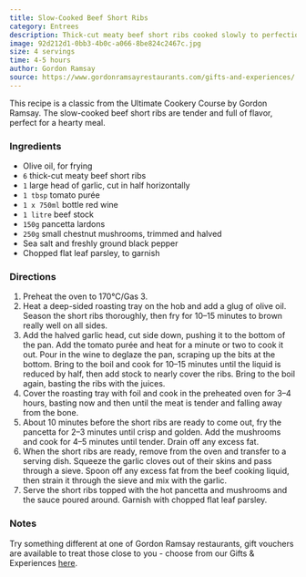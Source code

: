 ```yaml
---
title: Slow-Cooked Beef Short Ribs
category: Entrees
description: Thick-cut meaty beef short ribs cooked slowly to perfection, served with pancetta and mushrooms, and garnished with chopped flat leaf parsley.
image: 92d212d1-0bb3-4b0c-a066-8be824c2467c.jpg
size: 4 servings
time: 4-5 hours
author: Gordon Ramsay
source: https://www.gordonramsayrestaurants.com/gifts-and-experiences/
---
```


This recipe is a classic from the Ultimate Cookery Course by Gordon Ramsay. The slow-cooked beef short ribs are tender and full of flavor, perfect for a hearty meal.

### Ingredients

* Olive oil, for frying
* `6` thick-cut meaty beef short ribs
* `1` large head of garlic, cut in half horizontally
* `1 tbsp` tomato purée
* `1 x 750ml` bottle red wine
* `1 litre` beef stock
* `150g` pancetta lardons
* `250g` small chestnut mushrooms, trimmed and halved
* Sea salt and freshly ground black pepper
* Chopped flat leaf parsley, to garnish

### Directions

1. Preheat the oven to 170°C/Gas 3.
2. Heat a deep-sided roasting tray on the hob and add a glug of olive oil. Season the short ribs thoroughly, then fry for 10–15 minutes to brown really well on all sides.
3. Add the halved garlic head, cut side down, pushing it to the bottom of the pan. Add the tomato purée and heat for a minute or two to cook it out. Pour in the wine to deglaze the pan, scraping up the bits at the bottom. Bring to the boil and cook for 10–15 minutes until the liquid is reduced by half, then add stock to nearly cover the ribs. Bring to the boil again, basting the ribs with the juices.
4. Cover the roasting tray with foil and cook in the preheated oven for 3–4 hours, basting now and then until the meat is tender and falling away from the bone.
5. About 10 minutes before the short ribs are ready to come out, fry the pancetta for 2–3 minutes until crisp and golden. Add the mushrooms and cook for 4–5 minutes until tender. Drain off any excess fat.
6. When the short ribs are ready, remove from the oven and transfer to a serving dish. Squeeze the garlic cloves out of their skins and pass through a sieve. Spoon off any excess fat from the beef cooking liquid, then strain it through the sieve and mix with the garlic.
7. Serve the short ribs topped with the hot pancetta and mushrooms and the sauce poured around. Garnish with chopped flat leaf parsley.

### Notes

Try something different at one of Gordon Ramsay restaurants, gift vouchers are available to treat those close to you - choose from our Gifts & Experiences [here](https://www.gordonramsayrestaurants.com/gifts-and-experiences/).